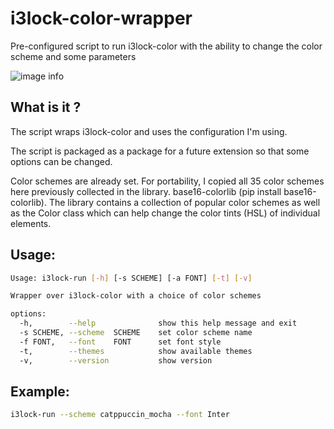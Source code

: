 # i3lock-color-wrapper

Pre-configured script to run i3lock-color with the ability to change the color scheme and some parameters

![image info](https://raw.githubusercontent.com/MOIS3Y/i3lock-color-wrapper/assets/i3lock-color-wrapper.png)

## What is it ?

The script wraps i3lock-color and uses the configuration I'm using.

The script is packaged as a package for a future extension
so that some options can be changed.

Color schemes are already set.
For portability, I copied all 35 color schemes here
previously collected in the library.
base16-colorlib (pip install base16-colorlib).
The library contains a collection of popular color schemes as well
as the Color class which can help change the color tints (HSL)
of individual elements.

## Usage:

```sh
Usage: i3lock-run [-h] [-s SCHEME] [-а FONT] [-t] [-v]

Wrapper over i3lock-color with a choice of color schemes

options:
  -h,        --help              show this help message and exit
  -s SCHEME, --scheme  SCHEME    set color scheme name
  -f FONT,   --font    FONT      set font style
  -t,        --themes            show available themes
  -v,        --version           show version
```

## Example:

```sh
i3lock-run --scheme catppuccin_mocha --font Inter
```

